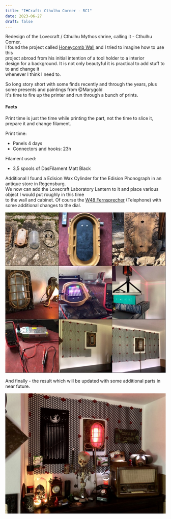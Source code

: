 ```yaml
---
title: "I♥Craft: Cthulhu Corner - RC1"
date: 2023-06-27
draft: false
---
```


Redesign of the Lovecraft / Cthulhu Mythos shrine, calling it - Cthulhu Corner.  
I found the project called [Honeycomb Wall](https://www.printables.com/de/model/152592-honeycomb-storage-wall)  and I tried to imagine how to use this   
project abroad from his initial intention of a tool holder to a interior  
design for a background. It is not only beautyful it is practical to add stuff to to and change it  
whenever I think I need to.

So long story short with some finds recently and through the years, plus some presents and paintings from @Marygold  
it's time to fire up the printer and run through a bunch of prints.

#### Facts
Print time is just the time while printing the part, not the time to slice it, prepare it and change filament.

Print time: 
- Panels 4 days 
- Connectors and hooks: 23h

Filament used:
- 3,5 spools of DasFilament Matt Black


Additional I found a Edision Wax Cylinder for the Edision Phonograph in an antique store in Regensburg.  
We now can add the Lovecraft Laboratory Lantern to it and place various object I would put roughly in this time  
to the wall and cabinet. Of course the [W48 Fernsprecher](https://clyde.crimson.space/posts/20230521/) (Telephone) with some additional changes to the dial.

![Cthulhu Corner Collage](/assets/pix/CthulhuCorner_02.JPG) 

And finally - the result which will be updated with some additional parts in near future.

![Cthulhu Corner Collage](/assets/pix/CthulhuCorner_01.JPG) 
